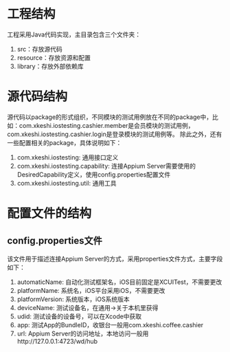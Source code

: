 # 工程结构
工程采用Java代码实现，主目录包含三个文件夹：
1. src：存放源代码
2. resource：存放资源和配置
3. library：存放外部依赖库

# 源代码结构
源代码以package的形式组织，不同模块的测试用例放在不同的package中，比如：com.xkeshi.iostesting.cashier.member是会员模块的测试用例，com.xkeshi.iostesting.cashier.login是登录模块的测试用例等。
除此之外，还有一些配置相关的package，具体说明如下：
1. com.xkeshi.iostesting: 通用接口定义
2. com.xkeshi.iostesting.capability: 连接Appium Server需要使用的DesiredCapability定义，使用config.properties配置文件
3. com.xkeshi.iostesting.util: 通用工具

# 配置文件的结构
## config.properties文件
该文件用于描述连接Appium Server的方式，采用properties文件方式，主要字段如下：
1. automaticName: 自动化测试框架名，iOS目前固定是XCUITest，不需要更改
2. platformName: 系统名，iOS平台采用iOS，不需要更改
3. platformVersion: 系统版本，iOS系统版本
4. deviceName: 测试设备名，在通用->关于本机里获得
5. udid: 测试设备的设备号，可以在Xcode中获取
6. app: 测试App的BundleID，收银台一般用com.xkeshi.coffee.cashier
7. url: Appium Server的访问地址，本地访问一般用http://127.0.0.1:4723/wd/hub